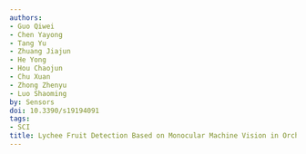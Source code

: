 ```yaml
---
authors:
- Guo Qiwei
- Chen Yayong
- Tang Yu
- Zhuang Jiajun
- He Yong
- Hou Chaojun
- Chu Xuan
- Zhong Zhenyu
- Luo Shaoming
by: Sensors
doi: 10.3390/s19194091
tags:
- SCI
title: Lychee Fruit Detection Based on Monocular Machine Vision in Orchard Environment
---
```

